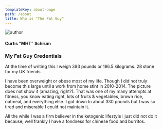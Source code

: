 ```yaml
---
templateKey: about-page
path: /about
title: Who is "The Fat Guy"
---
```

![author](/img/curtis-schrum.jpg "Curtis Schrum")

#### Curtis "MHT" Schrum

### My Fat Guy Credentials
At the time of writing this I weigh 393 pounds or 196.5 kilograms. 28 stone for my UK friends.

I have been overweight or obese most of my life. Though I did not truly become this large until a work from home stint in 2010-2014. The picture does not show it (amazing, right?). That was one of my many attempts at fitness, you know eating right, lots of fruits & vegetables, brown rice, oatmeal, and everything else. I got down to about 330 pounds but I was so tired and miserable I could not maintain it. 

All the while I was a firm believer in the ketogenic lifestyle I just did not do it because, well frankly I have a fondness for chinese food and burritos. 